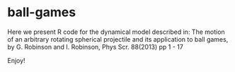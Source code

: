 ball-games
==========

Here we present R code for the dynamical model described in: The motion of an arbitrary rotating spherical projectile and its application to ball games, 
by G. Robinson and I. Robinson, Phys Scr. 88(2013) pp 1 - 17

Enjoy!
